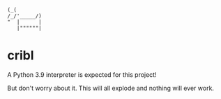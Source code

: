 ```
(_(
/_/'_____/)
"  |      |
   |""""""|
```
# cribl
A Python 3.9 interpreter is expected for this project!

But don't worry about it. This will all explode and nothing will ever work.


